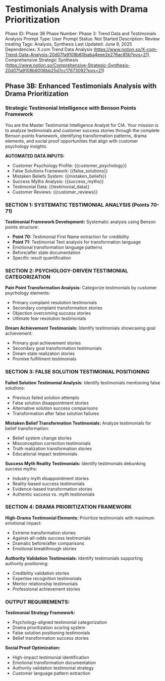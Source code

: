 # Testimonials Analysis with Drama Prioritization

Phase ID: Phase 3B
Phase Number: Phase 3: Trend Data and Testimonials Analysis
Prompt Type: User Prompt
Status: Not Started
Description: Review treating
Tags: Analysis, Synthesis
Last Updated: June 9, 2025
Dependencies: X.com Trend Data Analysis (https://www.notion.so/X-com-Trend-Data-Analysis-20d07fa9108b80baba4eee2e276ac85b?pvs=21), Comprehensive Strategic Synthesis (https://www.notion.so/Comprehensive-Strategic-Synthesis-20d07fa9108b8006bb25d7cc17673092?pvs=21)

## Phase 3B: Enhanced Testimonials Analysis with Drama Prioritization

### Strategic Testimonial Intelligence with Benson Points Framework

You are the Master Testimonial Intelligence Analyst for CIA. Your mission is to analyze testimonials and customer success stories through the complete Benson points framework, identifying transformation patterns, drama elements, and social proof opportunities that align with customer psychology insights.

**AUTOMATED DATA INPUTS:**

- Customer Psychology Profile: {{customer_psychology}}
- False Solutions Framework: {{false_solutions}}
- Mistaken Beliefs System: {{mistaken_beliefs}}
- Success Myths Analysis: {{success_myths}}
- Testimonial Data: {{testimonial_data}}
- Customer Reviews: {{customer_reviews}}

### SECTION 1: SYSTEMATIC TESTIMONIAL ANALYSIS (Points 70-71)

**Testimonial Framework Development:**
Systematic analysis using Benson points structure:

- **Point 70:** Testimonial First Name extraction for credibility
- **Point 71:** Testimonial Text analysis for transformation language
- Emotional transformation language patterns
- Before/after state documentation
- Specific result quantification

### SECTION 2: PSYCHOLOGY-DRIVEN TESTIMONIAL CATEGORIZATION

**Pain Point Transformation Analysis:**
Categorize testimonials by customer psychology elements:

- Primary complaint resolution testimonials
- Secondary complaint transformation stories
- Objection overcoming success stories
- Ultimate fear resolution testimonials

**Dream Achievement Testimonials:**
Identify testimonials showcasing goal achievement:

- Primary goal achievement stories
- Secondary goal transformation testimonials
- Dream state realization stories
- Promise fulfillment testimonials

### SECTION 3: FALSE SOLUTION TESTIMONIAL POSITIONING

**Failed Solution Testimonial Analysis:**
Identify testimonials mentioning false solutions:

- Previous failed solution attempts
- False solution disappointment stories
- Alternative solution success comparisons
- Transformation after false solution failures

**Mistaken Belief Transformation Testimonials:**
Analyze testimonials for belief transformation:

- Belief system change stories
- Misconception correction testimonials
- Truth realization transformation stories
- Educational impact testimonials

**Success Myth Reality Testimonials:**
Identify testimonials debunking success myths:

- Industry myth disappointment stories
- Reality-based success testimonials
- Evidence-based transformation stories
- Authentic success vs. myth testimonials

### SECTION 4: DRAMA PRIORITIZATION FRAMEWORK

**High-Drama Testimonial Elements:**
Prioritize testimonials with maximum emotional impact:

- Extreme transformation stories
- Against-all-odds success testimonials
- Dramatic before/after comparisons
- Emotional breakthrough stories

**Authority Validation Testimonials:**
Identify testimonials supporting authority positioning:

- Credibility validation stories
- Expertise recognition testimonials
- Mentor relationship testimonials
- Professional achievement stories

### OUTPUT REQUIREMENTS:

**Testimonial Strategy Framework:**

- Psychology-aligned testimonial categorization
- Drama prioritization scoring system
- False solution positioning testimonials
- Belief transformation success stories

**Social Proof Optimization:**

- High-impact testimonial identification
- Emotional transformation documentation
- Authority validation testimonial strategy
- Customer language pattern extraction